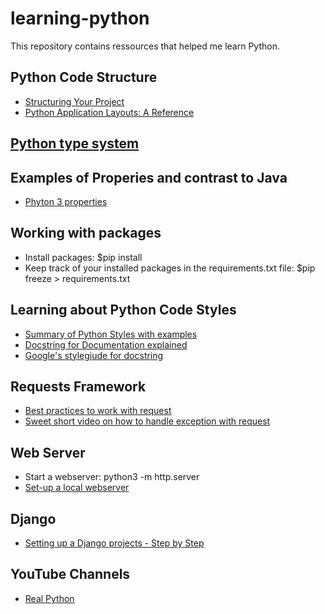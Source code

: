 # learning-python
This repository contains ressources that helped me learn Python.


## Python Code Structure
- [Structuring Your Project](https://docs.python-guide.org/writing/structure/)
- [Python Application Layouts: A Reference](https://realpython.com/python-application-layouts/)

## [Python type system](https://blog.daftcode.pl/first-steps-with-python-type-system-30e4296722af)

## Examples of Properies and contrast to Java
- [Phyton 3 properties](https://www.python-course.eu/python3_properties.php)

## Working with packages
- Install packages: $pip install <package> 
- Keep track of your installed packages in the requirements.txt file: $pip freeze > requirements.txt
  
## Learning about Python Code Styles
- [Summary of Python Styles with examples](https://docs.python-guide.org/writing/style/)
- [Docstring for Documentation explained](https://www.python.org/dev/peps/pep-0257/)
- [Google's stylegiude for docstring](https://github.com/google/styleguide/blob/gh-pages/pyguide.md#38-comments-and-docstrings)

## Requests Framework
- [Best practices to work with request](https://www.peterbe.com/plog/best-practice-with-retries-with-requests)
- [Sweet short video on how to handle exception with request](https://youtu.be/QCq_wMnS_T0)

## Web Server
- Start a webserver: python3 -m http.server 
- [Set-up a local webserver](https://developer.mozilla.org/en-US/docs/Learn/Common_questions/set_up_a_local_testing_server)

## Django
- [Setting up a Django projects - Step by Step](http://realdjango.herokuapp.com/)

## YouTube Channels
- [Real Python](https://www.youtube.com/channel/UCI0vQvr9aFn27yR6Ej6n5UA)
